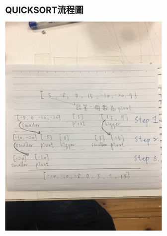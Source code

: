 # QUICKSORT流程圖

![](https://github.com/jason880111/My-learning-note/blob/master/homework/images/666.jpg)
